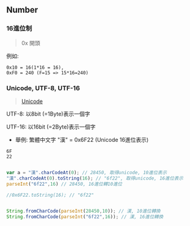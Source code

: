 ## Number

###  16進位制

> 0x 開頭

例如: 
```
0x10 = 16(1*16 = 16), 
0xF0 = 240 (F=15 => 15*16=240)
```


### Unicode, UTF-8, UTF-16 

> [Unicode](https://zh.wikipedia.org/wiki/Unicode)

UTF-8: 以8bit (=1Byte)表示一個字

UTF-16: 以16bit (=2Byte)表示一個字

- 舉例: 繁體中文字 "漢" = 0x6F22 (Unicode 16進位表示)

```
6F 
22 
```

```

```

```js
var a = "漢".charCodeAt(0); // 28450, 取得unicode, 10進位表示
"漢".charCodeAt(0).toString(16); // "6f22", 取得unicode, 16進位表示
parseInt("6f22",16) // 28450, 16進位轉10進位

//0x6F22.toString(16); // "6f22"


String.fromCharCode(parseInt(28450,10)); // 漢, 10進位轉換
String.fromCharCode(parseInt("6f22",16)); // 漢, 16進位轉換
```

